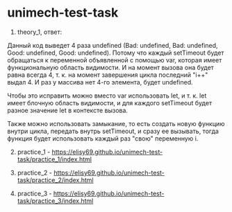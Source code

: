 # unimech-test-task

1. theory_1, ответ:

Данный код выведет 4 раза undefined (Bad: undefined, Bad: undefined, Good: undefined, Good: undefined).
Потому что каждый setTimeout будет обращаться к переменной объявленной с помощью var, которая имеет функциональную область видимости.
И на момент вызова она будет равна всегда 4, т. к. на момент завершения цикла последний "i++" выдал 4.
И раз у массива нет 4-го элемента, будет undefined.

Чтобы это исправить можно вместо var использовать let, и т. к. let имеет блочную область видимости, и
для каждого setTimeout будет разное значение let в контексте вызова.

Также можно использовать замыкание, то есть создать новую функцию внутри цикла, передать
внутрь setTimeout, и сразу ее вызывать, тогда функция будет использовать каждый раз "свою" переменную i.

2. practice_1 - https://elisy69.github.io/unimech-test-task/practice_1/index.html
   
3. practice_2 - https://elisy69.github.io/unimech-test-task/practice_2/index.html
   
4. practice_3 - https://elisy69.github.io/unimech-test-task/practice_3/index.html
